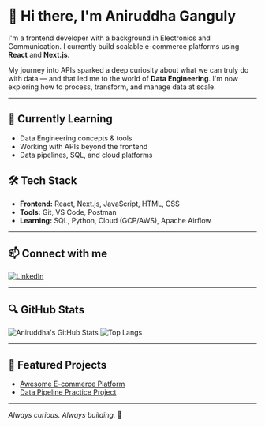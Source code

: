 # 👋 Hi there, I'm Aniruddha Ganguly

I'm a frontend developer with a background in Electronics and Communication. I currently build scalable e-commerce platforms using **React** and **Next.js**. 

My journey into APIs sparked a deep curiosity about what we can truly do with data — and that led me to the world of **Data Engineering**. I'm now exploring how to process, transform, and manage data at scale.

---

## 🌱 Currently Learning
- Data Engineering concepts & tools
- Working with APIs beyond the frontend
- Data pipelines, SQL, and cloud platforms

## 🛠 Tech Stack
- **Frontend:** React, Next.js, JavaScript, HTML, CSS
- **Tools:** Git, VS Code, Postman
- **Learning:** SQL, Python, Cloud (GCP/AWS), Apache Airflow

---

## 📫 Connect with me
[![LinkedIn](https://img.shields.io/badge/-LinkedIn-blue?style=flat-square&logo=linkedin&logoColor=white&link=https://linkedin.com/in/YOUR_USERNAME)](https://linkedin.com/in/YOUR_USERNAME)
<!-- Add your LinkedIn or other links here -->

---

## 🔍 GitHub Stats
![Aniruddha's GitHub Stats](https://github-readme-stats.vercel.app/api?username=your-github-username&show_icons=true&theme=github_dark)
![Top Langs](https://github-readme-stats.vercel.app/api/top-langs/?username=your-github-username&layout=compact&theme=github_dark)

---

## 📌 Featured Projects
<!-- Replace these with actual repo names or links -->
- [Awesome E-commerce Platform](https://github.com/your-github-username/ecommerce-platform)
- [Data Pipeline Practice Project](https://github.com/your-github-username/data-pipeline-practice)

---

*Always curious. Always building.* 🚀

